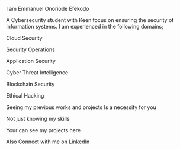 I am Emmanuel Onoriode Efekodo 

A Cybersecurity student with Keen focus on ensuring the security of information systems.
I am experienced in the following domains;

Cloud Security 

Security Operations 

Application Security 

Cyber Threat Intelligence 

Blockchain Security 

Ethical Hacking 

Seeing my previous works and projects Is a necessity for you 

Not just knowing my skills 

Your can see my projects here

Also Connect with me on LinkedIn 
